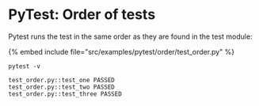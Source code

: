 # PyTest: Order of tests

Pytest runs the test in the same order as they are found in the test module:


{% embed include file="src/examples/pytest/order/test_order.py" %}

```
pytest -v

test_order.py::test_one PASSED
test_order.py::test_two PASSED
test_order.py::test_three PASSED
```


